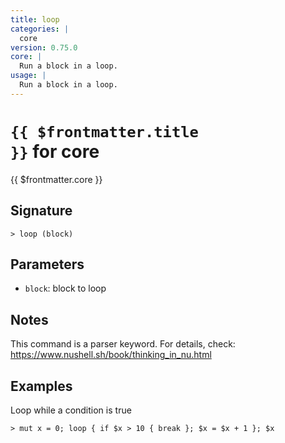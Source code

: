 ```yaml
---
title: loop
categories: |
  core
version: 0.75.0
core: |
  Run a block in a loop.
usage: |
  Run a block in a loop.
---
```


# <code>{{ $frontmatter.title }}</code> for core

<div class='command-title'>{{ $frontmatter.core }}</div>

## Signature

```> loop (block)```

## Parameters

 -  `block`: block to loop

## Notes
This command is a parser keyword. For details, check:
  https://www.nushell.sh/book/thinking_in_nu.html
## Examples

Loop while a condition is true
```shell
> mut x = 0; loop { if $x > 10 { break }; $x = $x + 1 }; $x
```
